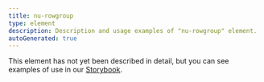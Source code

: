 ```yaml
---
title: nu-rowgroup
type: element
description: Description and usage examples of "nu-rowgroup" element.
autoGenerated: true
---
```


This element has not yet been described in detail, but you can see examples of use in our [Storybook](/storybook).